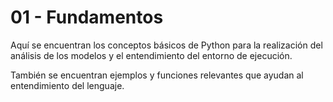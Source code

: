 # 01 - Fundamentos

Aquí se encuentran los conceptos básicos de Python para la realización del análisis de los modelos y el entendimiento del entorno de ejecución.

También se encuentran ejemplos y funciones relevantes que ayudan al entendimiento del lenguaje.
